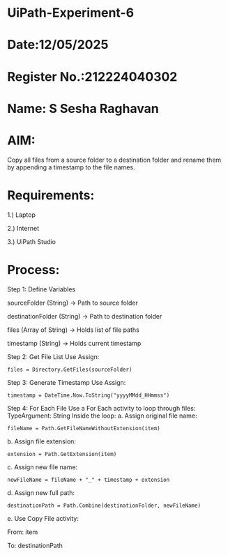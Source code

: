 # UiPath-Experiment-6
# Date:12/05/2025
# Register No.:212224040302
# Name: S Sesha Raghavan
# AIM:
Copy all files from a source folder to a destination folder and rename them by appending a timestamp to the file names.

# Requirements:
1.) Laptop

2.) Internet

3.) UiPath Studio

# Process:
Step 1: Define Variables

sourceFolder (String) → Path to source folder

destinationFolder (String) → Path to destination folder

files (Array of String) → Holds list of file paths

timestamp (String) → Holds current timestamp

Step 2: Get File List
Use Assign:
```
files = Directory.GetFiles(sourceFolder)
```
Step 3: Generate Timestamp
Use Assign:
```
timestamp = DateTime.Now.ToString("yyyyMMdd_HHmmss")
```
Step 4: For Each File
Use a For Each activity to loop through files:
TypeArgument: String
Inside the loop:
a. Assign original file name:
```
fileName = Path.GetFileNameWithoutExtension(item)
```
b. Assign file extension:
```
extension = Path.GetExtension(item)
```
c. Assign new file name:
```
newFileName = fileName + "_" + timestamp + extension
```
d. Assign new full path:
```
destinationPath = Path.Combine(destinationFolder, newFileName)
```
e. Use Copy File activity:

From: item

To: destinationPath
